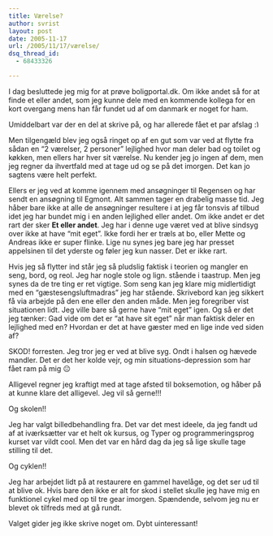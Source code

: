 ```yaml
---
title: Værelse?
author: svrist
layout: post
date: 2005-11-17
url: /2005/11/17/værelse/
dsq_thread_id:
  - 68433326

---
```

I dag besluttede jeg mig for at prøve boligportal.dk. Om ikke andet så for at finde et eller andet, som jeg kunne dele med en kommende kollega for en kort overgang mens han får fundet ud af om danmark er noget for ham.

Umiddelbart var der en del at skrive på, og har allerede fået et par afslag <img src="http://blog.vrist.dk/newwp/wp-includes/images/smilies/simple-smile.png" alt=":)" class="wp-smiley" style="height: 1em; max-height: 1em;" />
  
Men tilgengæld blev jeg også ringet op af en gut som var ved at flytte fra sådan en &#8220;2 værelser, 2 personer&#8221; lejlighed hvor man deler bad og toilet og køkken, men ellers har hver sit værelse. Nu kender jeg jo ingen af dem, men jeg regner da ihvertfald med at tage ud og se på det imorgen. Det kan jo sagtens være helt perfekt.

Ellers er jeg ved at komme igennem med ansøgninger til Regensen og har sendt en ansøgning til Egmont. Alt sammen tager en drabelig masse tid. Jeg håber bare ikke at alle de ansøgninger resultere i at jeg får tonsvis af tilbud idet jeg har bundet mig i en anden lejlighed eller andet. Om ikke andet er det rart der sker **Et eller andet**. Jeg har i denne uge været ved at blive sindsyg over ikke at have &#8220;mit eget&#8221;. Ikke fordi her er træls at bo, eller Mette og Andreas ikke er super flinke. Lige nu synes jeg bare jeg har presset appelsinen til det yderste og føler jeg kun nasser. Det er ikke rart.

Hvis jeg så flytter ind står jeg så pludslig faktisk i teorien og mangler en seng, bord, og reol. Jeg har nogle stole og lign. stående i taastrup. Men jeg synes da de tre ting er ret vigtige. Som seng kan jeg klare mig midlertidigt med en &#8220;gæstesengsluftmadras&#8221; jeg har stående. Skrivebord kan jeg sikkert få via arbejde på den ene eller den anden måde. Men jeg foregriber vist situationen lidt. Jeg ville bare så gerne have &#8220;mit eget&#8221; igen. Og så er det jeg tænker: Gad vide om det er &#8220;at have sit eget&#8221; når man faktisk deler en lejlighed med en? Hvordan er det at have gæster med en lige inde ved siden af?

SKOD! forresten. Jeg tror jeg er ved at blive syg. Ondt i halsen og hævede mandler. Det er det her kolde vejr, og min situations-depression som har fået ram på mig 😐
  
Alligevel regner jeg kraftigt med at tage afsted til boksemotion, og håber på at kunne klare det alligevel. Jeg vil så gerne!!!

Og skolen!!
  
Jeg har valgt billedbehandling fra. Det var det mest ideele, da jeg fandt ud af at iværksætter var et helt ok kursus, og Typer og programmeringsprog kurset var vildt cool. Men det var en hård dag da jeg så lige skulle tage stilling til det.

Og cyklen!!
  
Jeg har arbejdet lidt på at restaurere en gammel havelåge, og det ser ud til at blive ok. Hvis bare den ikke er alt for skod i stellet skulle jeg have mig en funktionel cykel med op til tre gear imorgen. Spændende, selvom jeg nu er blevet ok tilfreds med at gå rundt.

Valget gider jeg ikke skrive noget om. Dybt uinteressant!